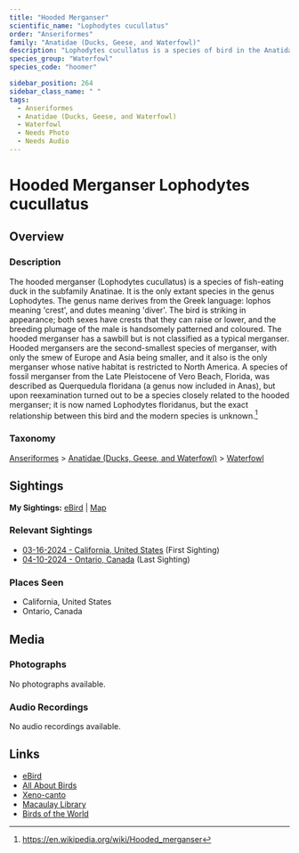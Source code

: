```yaml
---
title: "Hooded Merganser"
scientific_name: "Lophodytes cucullatus"
order: "Anseriformes"
family: "Anatidae (Ducks, Geese, and Waterfowl)"
description: "Lophodytes cucullatus is a species of bird in the Anatidae (Ducks, Geese, and Waterfowl) family. It has been observed 3 times."
species_group: "Waterfowl"
species_code: "hoomer"

sidebar_position: 264
sidebar_class_name: " "
tags: 
  - Anseriformes
  - Anatidae (Ducks, Geese, and Waterfowl)
  - Waterfowl
  - Needs Photo
  - Needs Audio
---
```


# Hooded Merganser <span className='sci_name'>Lophodytes cucullatus</span>

## Overview

### Description
The hooded merganser (Lophodytes cucullatus) is a species of fish-eating duck in the subfamily Anatinae. It is the only extant species in the genus Lophodytes. The genus name derives from the Greek language: lophos meaning 'crest', and dutes meaning 'diver'. The bird is striking in appearance; both sexes have crests that they can raise or lower, and the breeding plumage of the male is handsomely patterned and coloured. The hooded merganser has a sawbill but is not classified as a typical merganser.
Hooded mergansers are the second-smallest species of merganser, with only the smew of Europe and Asia being smaller, and it also is the only merganser whose native habitat is restricted to North America.
A species of fossil merganser from the Late Pleistocene of Vero Beach, Florida, was described as Querquedula floridana (a genus now included in Anas), but upon reexamination turned out to be a species closely related to the hooded merganser; it is now named Lophodytes floridanus, but the exact relationship between this bird and the modern species is unknown.[^1]

[^1]: https://en.wikipedia.org/wiki/Hooded_merganser

### Taxonomy
[Anseriformes](/tags/anseriformes) > [Anatidae (Ducks, Geese, and Waterfowl)](/tags/anatidae-ducks-geese-and-waterfowl) > [Waterfowl](/tags/waterfowl)


## Sightings

**My Sightings:** [eBird](https://ebird.org/lifelist?r=world&time=life&spp=hoomer) | [Map](/map?species_code=hoomer)

### Relevant Sightings

* [03-16-2024 - California, United States](https://ebird.org/checklist/S165048752) (First Sighting)
* [04-10-2024 - Ontario, Canada](https://ebird.org/checklist/S168071122) (Last Sighting)

### Places Seen

* California, United States
* Ontario, Canada



## Media
### Photographs
No photographs available.

### Audio Recordings
No audio recordings available.

## Links
* [eBird](https://ebird.org/species/hoomer) 
* [All About Birds](https://www.allaboutbirds.org/guide/hoomer) 
* [Xeno-canto](https://www.xeno-canto.org/species/lophodytes-cucullatus) 
* [Macaulay Library](https://search.macaulaylibrary.org/catalog?taxonCode=hoomer&sort=rating_rank_desc)
* [Birds of the World](https://birdsoftheworld.org/bow/species/hoomer)
